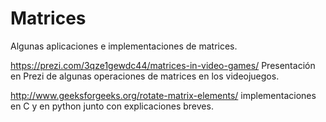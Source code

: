 # Matrices
Algunas aplicaciones e implementaciones de matrices.

https://prezi.com/3qze1gewdc44/matrices-in-video-games/ Presentación en Prezi de algunas operaciones de matrices en los videojuegos.

http://www.geeksforgeeks.org/rotate-matrix-elements/ implementaciones en C y en python junto con explicaciones breves. 
